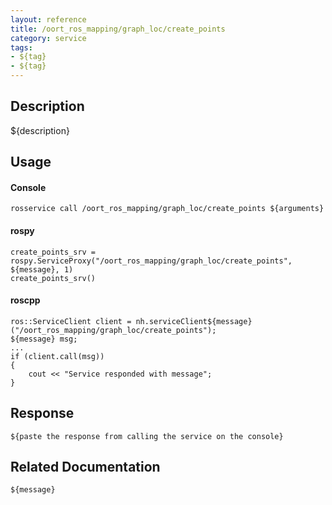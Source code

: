 ```yaml
---
layout: reference
title: /oort_ros_mapping/graph_loc/create_points
category: service
tags: 
- ${tag} 
- ${tag}
---
```


## Description
${description}

## Usage
#### Console
```
rosservice call /oort_ros_mapping/graph_loc/create_points ${arguments}
```

#### rospy
```
create_points_srv = rospy.ServiceProxy("/oort_ros_mapping/graph_loc/create_points", ${message}, 1)
create_points_srv()
```

#### roscpp
```
ros::ServiceClient client = nh.serviceClient${message}("/oort_ros_mapping/graph_loc/create_points");
${message} msg;
...
if (client.call(msg))
{
    cout << "Service responded with message";
}
```

## Response
```
${paste the response from calling the service on the console}
```

## Related Documentation
``${message}``  